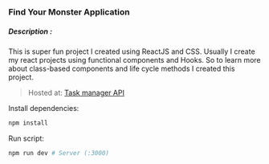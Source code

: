 ### Find Your Monster Application


##### Description : 

This is super fun project I created using ReactJS and CSS. Usually I create my react projects using functional components and Hooks. So to learn more about class-based components and life cycle methods I created this project.

> Hosted at: [Task manager API](http://sps-task-manager.herokuapp.com/)



Install dependencies:
```bash
npm install
```

Run script:
```bash
npm run dev # Server (:3000)
```
